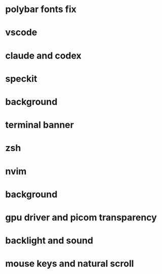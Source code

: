 # polybar fonts fix

# vscode

# claude and codex

# speckit

# background

# terminal banner

# zsh

# nvim

# background

# gpu driver and picom transparency

# backlight and sound

# mouse keys and natural scroll